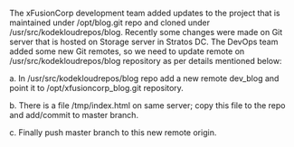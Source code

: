 The xFusionCorp development team added updates to the project that is maintained under /opt/blog.git repo and cloned under /usr/src/kodekloudrepos/blog. Recently some changes were made on Git server that is hosted on Storage server in Stratos DC. The DevOps team added some new Git remotes, so we need to update remote on /usr/src/kodekloudrepos/blog repository as per details mentioned below:


a. In /usr/src/kodekloudrepos/blog repo add a new remote dev_blog and point it to /opt/xfusioncorp_blog.git repository.


b. There is a file /tmp/index.html on same server; copy this file to the repo and add/commit to master branch.


c. Finally push master branch to this new remote origin.